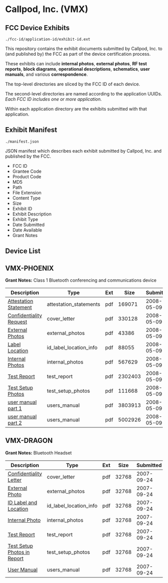 # Callpod, Inc. (VMX)
## FCC Device Exhibits

```
./fcc-id/application-id/exhibit-id.ext
```

This repository contains the exhibit documents submitted by Callpod, Inc. to (and published by) the FCC as part of the device certification process.

These exhibits can include **internal photos**, **external photos**, **RF test reports**, **block diagrams**, **operational descriptions**, **schematics**, **user manuals**, and various **correspondence**.

The top-level directories are sliced by the FCC ID of each device.

The second-level directories are named according to the application UUIDs. *Each FCC ID includes one or more application.*

Within each application directory are the exhibits submitted with that application. 

## Exhibit Manifest

```
./manifest.json
```

JSON manifest which describes each exhibit submitted by Callpod, Inc. and published by the FCC.

- FCC ID
- Grantee Code
- Product Code
- MD5
- Path
- File Extension
- Content Type
- Size
- Exhibit ID
- Exhibit Description
- Exhibit Type
- Date Submitted
- Date Available
- Grant Notes

## Device List
## VMX-PHOENIX
**Grant Notes:** Class 1 Bluetooth conferencing and communications device

| Description | Type | Ext | Size | Submitted | Available |
| ----------- | ---- | --- | ---- | --------- | --------- |
| [Attestation Statement](VMX-PHOENIX/4c54c54eaed0beacc7dbe8f2359d60e9/939371.pdf) | attestation_statements | pdf | 169071 | 2008-05-09 | 2008-05-09 |
| [Confidentiality Request](VMX-PHOENIX/4c54c54eaed0beacc7dbe8f2359d60e9/939372.pdf) | cover_letter | pdf | 330128 | 2008-05-09 | 2008-05-09 |
| [External Photos](VMX-PHOENIX/4c54c54eaed0beacc7dbe8f2359d60e9/939369.pdf) | external_photos | pdf | 43386 | 2008-05-09 | 2008-05-09 |
| [Label Location](VMX-PHOENIX/4c54c54eaed0beacc7dbe8f2359d60e9/939370.pdf) | id_label_location_info | pdf | 88055 | 2008-05-09 | 2008-05-09 |
| [Internal Photos](VMX-PHOENIX/4c54c54eaed0beacc7dbe8f2359d60e9/939368.pdf) | internal_photos | pdf | 567629 | 2008-05-09 | 2008-05-09 |
| [Test Report](VMX-PHOENIX/4c54c54eaed0beacc7dbe8f2359d60e9/939389.pdf) | test_report | pdf | 2302403 | 2008-05-09 | 2008-05-09 |
| [Test Setup Photos](VMX-PHOENIX/4c54c54eaed0beacc7dbe8f2359d60e9/939362.pdf) | test_setup_photos | pdf | 111668 | 2008-05-09 | 2008-05-09 |
| [user manual part 1](VMX-PHOENIX/4c54c54eaed0beacc7dbe8f2359d60e9/939360.pdf) | users_manual | pdf | 3803913 | 2008-05-09 | 2008-05-09 |
| [user manual part 2](VMX-PHOENIX/4c54c54eaed0beacc7dbe8f2359d60e9/939361.pdf) | users_manual | pdf | 5002926 | 2008-05-09 | 2008-05-09 |
## VMX-DRAGON
**Grant Notes:** Bluetooth Headset

| Description | Type | Ext | Size | Submitted | Available |
| ----------- | ---- | --- | ---- | --------- | --------- |
| [Confidentiality Letter](VMX-DRAGON/e1693d74deaea4b02f4e47dba4390310/846867.pdf) | cover_letter | pdf | 32768 | 2007-09-24 | 2007-09-24 |
| [External Photo](VMX-DRAGON/e1693d74deaea4b02f4e47dba4390310/846865.pdf) | external_photos | pdf | 32768 | 2007-09-24 | 2007-09-24 |
| [ID Label and Location](VMX-DRAGON/e1693d74deaea4b02f4e47dba4390310/846864.pdf) | id_label_location_info | pdf | 32768 | 2007-09-24 | 2007-09-24 |
| [Internal Photo](VMX-DRAGON/e1693d74deaea4b02f4e47dba4390310/846863.pdf) | internal_photos | pdf | 32768 | 2007-09-24 | 2007-09-24 |
| [Test Report](VMX-DRAGON/e1693d74deaea4b02f4e47dba4390310/846859.pdf) | test_report | pdf | 32768 | 2007-09-24 | 2007-09-24 |
| [Test Setup Photos in Report](VMX-DRAGON/e1693d74deaea4b02f4e47dba4390310/846859.pdf) | test_setup_photos | pdf | 32768 | 2007-09-24 | 2007-09-24 |
| [User Manual](VMX-DRAGON/e1693d74deaea4b02f4e47dba4390310/844763.pdf) | users_manual | pdf | 32768 | 2007-09-24 | 2007-09-24 |
